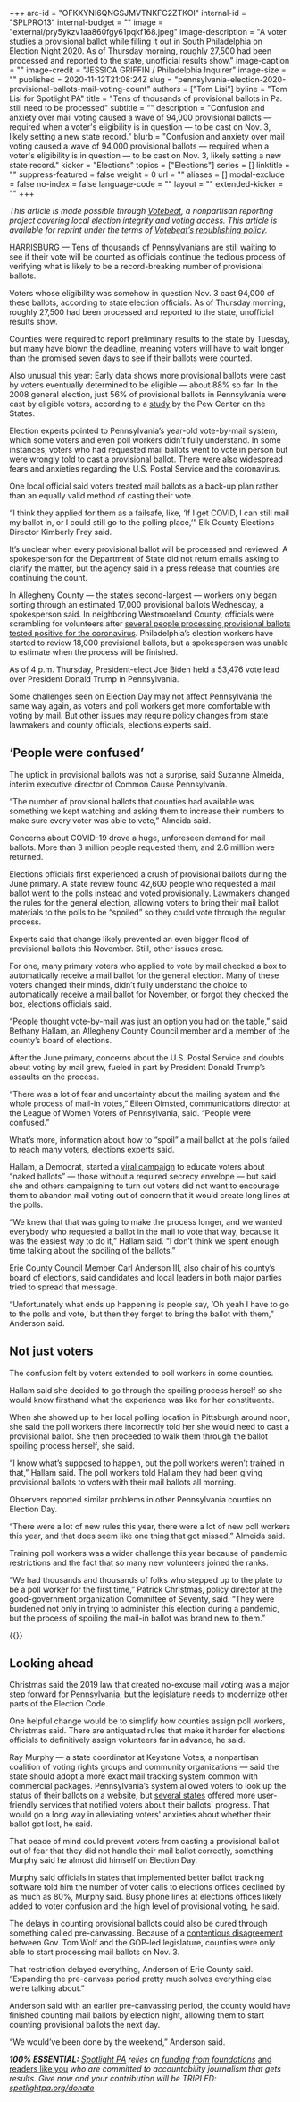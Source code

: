 +++
arc-id = "OFKXYNI6QNGSJMVTNKFC2ZTKOI"
internal-id = "SPLPRO13"
internal-budget = ""
image = "external/pry5ykzv1aa860fgy61pqkf168.jpeg"
image-description = "A voter studies a provisional ballot while filling it out in South Philadelphia on Election Night 2020. As of Thursday morning, roughly 27,500 had been processed and reported to the state, unofficial results show."
image-caption = ""
image-credit = "JESSICA GRIFFIN / Philadelphia Inquirer"
image-size = ""
published = 2020-11-12T21:08:24Z
slug = "pennsylvania-election-2020-provisional-ballots-mail-voting-count"
authors = ["Tom Lisi"]
byline = "Tom Lisi for Spotlight PA"
title = "Tens of thousands of provisional ballots in Pa. still need to be processed"
subtitle = ""
description = "Confusion and anxiety over mail voting caused a wave of 94,000 provisional ballots — required when a voter's eligibility is in question — to be cast on Nov. 3, likely setting a new state record."
blurb = "Confusion and anxiety over mail voting caused a wave of 94,000 provisional ballots — required when a voter's eligibility is in question — to be cast on Nov. 3, likely setting a new state record."
kicker = "Elections"
topics = ["Elections"]
series = []
linktitle = ""
suppress-featured = false
weight = 0
url = ""
aliases = []
modal-exclude = false
no-index = false
language-code = ""
layout = ""
extended-kicker = ""
+++

<i>This article is made possible through </i><a href="http://votebeat.org/"><i>Votebeat</i></a><i>, a nonpartisan reporting project covering local election integrity and voting access. This article is available for reprint under the terms of </i><a href="https://www.votebeat.org/pages/republishing"><i>Votebeat’s republishing policy</i></a><i>.</i>

HARRISBURG — Tens of thousands of Pennsylvanians are still waiting to see if their vote will be counted as officials continue the tedious process of verifying what is likely to be a record-breaking number of provisional ballots.

Voters whose eligibility was somehow in question Nov. 3 cast 94,000 of these ballots, according to state election officials. As of Thursday morning, roughly 27,500 had been processed and reported to the state, unofficial results show.

Counties were required to report preliminary results to the state by Tuesday, but many have blown the deadline, meaning voters will have to wait longer than the promised seven days to see if their ballots were counted.

Also unusual this year: Early data shows more provisional ballots were cast by voters eventually determined to be eligible — about 88% so far. In the 2008 general election, just 56% of provisional ballots in Pennsylvania were cast by eligible voters, according to a <a href="https://www.pewtrusts.org/~/media/legacy/uploadedfiles/pcs_assets/2009/elecprovballotbrief0709pdf.pdf">study</a> by the Pew Center on the States.

Election experts pointed to Pennsylvania’s year-old vote-by-mail system, which some voters and even poll workers didn’t fully understand. In some instances, voters who had requested mail ballots went to vote in person but were wrongly told to cast a provisional ballot. There were also widespread fears and anxieties regarding the U.S. Postal Service and the coronavirus.

<script src="https://www.spotlightpa.org/embed.js" async></script><div data-spl-embed-version="1" data-spl-src="https://www.spotlightpa.org/embeds/newsletter/"></div>

One local official said voters treated mail ballots as a back-up plan rather than an equally valid method of casting their vote.

“I think they applied for them as a failsafe, like, ‘If I get COVID, I can still mail my ballot in, or I could still go to the polling place,’” Elk County Elections Director Kimberly Frey said.

It’s unclear when every provisional ballot will be processed and reviewed. A spokesperson for the Department of State did not return emails asking to clarify the matter, but the agency said in a press release that counties are continuing the count.

In Allegheny County — the state’s second-largest — workers only began sorting through an estimated 17,000 provisional ballots Wednesday, a spokesperson said. In neighboring Westmoreland County, officials were scrambling for volunteers after <a href="https://triblive.com/local/westmoreland/virus-outbreak-slows-ballot-count-in-westmoreland-county/" target=_blank>several people processing provisional ballots tested positive for the coronavirus</a>. Philadelphia’s election workers have started to review 18,000 provisional ballots, but a spokesperson was unable to estimate when the process will be finished.

As of 4 p.m. Thursday, President-elect Joe Biden held a 53,476 vote lead over President Donald Trump in Pennsylvania.

Some challenges seen on Election Day may not affect Pennsylvania the same way again, as voters and poll workers get more comfortable with voting by mail. But other issues may require policy changes from state lawmakers and county officials, elections experts said.

## ‘People were confused’

The uptick in provisional ballots was not a surprise, said Suzanne Almeida, interim executive director of Common Cause Pennsylvania.

“The number of provisional ballots that counties had available was something we kept watching and asking them to increase their numbers to make sure every voter was able to vote,” Almeida said.

Concerns about COVID-19 drove a huge, unforeseen demand for mail ballots. More than 3 million people requested them, and 2.6 million were returned.

Elections officials first experienced a crush of provisional ballots during the June primary. A state review found 42,600 people who requested a mail ballot went to the polls instead and voted provisionally. Lawmakers changed the rules for the general election, allowing voters to bring their mail ballot materials to the polls to be “spoiled” so they could vote through the regular process.

Experts said that change likely prevented an even bigger flood of provisional ballots this November. Still, other issues arose.

For one, many primary voters who applied to vote by mail checked a box to automatically receive a mail ballot for the general election. Many of these voters changed their minds, didn’t fully understand the choice to automatically receive a mail ballot for November, or forgot they checked the box, elections officials said.

“People thought vote-by-mail was just an option you had on the table,” said Bethany Hallam, an Allegheny County Council member and a member of the county’s board of elections.

After the June primary, concerns about the U.S. Postal Service and doubts about voting by mail grew, fueled in part by President Donald Trump’s assaults on the process.

“There was a lot of fear and uncertainty about the mailing system and the whole process of mail-in votes,” Eileen Olmsted, communications director at the League of Women Voters of Pennsylvania, said. “People were confused.”

What’s more, information about how to “spoil” a mail ballot at the polls failed to reach many voters, elections experts said.

<script src="https://www.spotlightpa.org/embed.js" async></script><div data-spl-embed-version="1" data-spl-src="https://www.spotlightpa.org/embeds/donate/?teaser_text=Spotlight%20PA%20provides%20essential%2C%20public-service%20journalism%20thanks%20to%20its%20dedicated%20and%20passionate%20members.%20%3Cb%3EJoin%20today%20and%20we'll%20DOUBLE%20your%20gift.%3C%2Fb%3E&cta_text=YES%2C%20DOUBLE%20MY%20GIFT&eyebrow_text=BECOME%20A%20MEMBER"></div>

Hallam, a Democrat, started a <a href="https://www.theguardian.com/us-news/2020/sep/29/pennsylvania-politicians-naked-ballots-election-secrecy-envelope">viral campaign</a> to educate voters about “naked ballots” — those without a required secrecy envelope — but said she and others campaigning to turn out voters did not want to encourage them to abandon mail voting out of concern that it would create long lines at the polls.

“We knew that that was going to make the process longer, and we wanted everybody who requested a ballot in the mail to vote that way, because it was the easiest way to do it,” Hallam said. “I don’t think we spent enough time talking about the spoiling of the ballots.”

Erie County Council Member Carl Anderson III, also chair of his county’s board of elections, said candidates and local leaders in both major parties tried to spread that message.

“Unfortunately what ends up happening is people say, ‘Oh yeah I have to go to the polls and vote,’ but then they forget to bring the ballot with them,” Anderson said.

## Not just voters

The confusion felt by voters extended to poll workers in some counties.

Hallam said she decided to go through the spoiling process herself so she would know firsthand what the experience was like for her constituents.

When she showed up to her local polling location in Pittsburgh around noon, she said the poll workers there incorrectly told her she would need to cast a provisional ballot. She then proceeded to walk them through the ballot spoiling process herself, she said.

“I know what’s supposed to happen, but the poll workers weren’t trained in that,” Hallam said. The poll workers told Hallam they had been giving provisional ballots to voters with their mail ballots all morning.

Observers reported similar problems in other Pennsylvania counties on Election Day.

“There were a lot of new rules this year, there were a lot of new poll workers this year, and that does seem like one thing that got missed,” Almeida said.

Training poll workers was a wider challenge this year because of pandemic restrictions and the fact that so many new volunteers joined the ranks.

“We had thousands and thousands of folks who stepped up to the plate to be a poll worker for the first time,” Patrick Christmas, policy director at the good-government organization Committee of Seventy, said. “They were burdened not only in trying to administer this election during a pandemic, but the process of spoiling the mail-in ballot was brand new to them.”

{{<picture src="external/jsdds6vgcnsh701gmakhnk7tw4.jpeg" description="Counties couldn&#39;t begin counting mail ballots until Election Day, delaying the processing of provisional ballots." caption="Counties couldn&#39;t begin counting mail ballots until Election Day, delaying the processing of provisional ballots." credit="Matt Smith / For Spotlight PA">}} 

## Looking ahead

Christmas said the 2019 law that created no-excuse mail voting was a major step forward for Pennsylvania, but the legislature needs to modernize other parts of the Election Code.

One helpful change would be to simplify how counties assign poll workers, Christmas said. There are antiquated rules that make it harder for elections officials to definitively assign volunteers far in advance, he said.

Ray Murphy — a state coordinator at Keystone Votes, a nonpartisan coalition of voting rights groups and community organizations — said the state should adopt a more exact mail tracking system common with commercial packages. Pennsylvania’s system allowed voters to look up the status of their ballots on a website, but <a href="https://www.washingtonpost.com/technology/2020/09/18/online-ballot-tracking/">several states</a> offered more user-friendly services that notified voters about their ballots' progress. That would go a long way in alleviating voters' anxieties about whether their ballot got lost, he said.

That peace of mind could prevent voters from casting a provisional ballot out of fear that they did not handle their mail ballot correctly, something Murphy said he almost did himself on Election Day.

Murphy said officials in states that implemented better ballot tracking software told him the number of voter calls to elections offices declined by as much as 80%, Murphy said. Busy phone lines at elections offices likely added to voter confusion and the high level of provisional voting, he said.

The delays in counting provisional ballots could also be cured through something called pre-canvassing. Because of a <a href="https://www.spotlightpa.org/news/2020/11/pennsylvania-election-2020-counting-results-delays-mail-ballots/">contentious disagreement</a> between Gov. Tom Wolf and the GOP-led legislature, counties were only able to start processing mail ballots on Nov. 3.

That restriction delayed everything, Anderson of Erie County said. “Expanding the pre-canvass period pretty much solves everything else we’re talking about.”

Anderson said with an earlier pre-canvassing period, the county would have finished counting mail ballots by election night, allowing them to start counting provisional ballots the next day.

“We would’ve been done by the weekend,” Anderson said.

<i><b>100% ESSENTIAL:</b></i><i> </i><a href="https://www.spotlightpa.org/"><i>Spotlight PA</i></a><i> relies on</i><a href="https://www.spotlightpa.org/support"><i> funding from foundations</i></a><i> </i><a href="https://www.spotlightpa.org/support">and readers like you</a><i> who are committed to accountability journalism that gets results. Give now and your contribution will be TRIPLED: </i><a href="https://www.spotlightpa.org/donate"><i>spotlightpa.org/donate</i></a>

